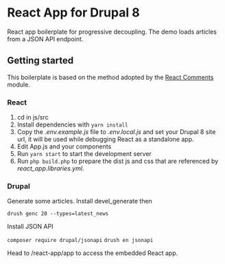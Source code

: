 # React App for Drupal 8

React app boilerplate for progressive decoupling.
The demo loads articles from a JSON API endpoint.

## Getting started

This boilerplate is based on the method adopted by the
[React Comments](https://www.drupal.org/project/react_comments) module.

### React

1. cd in js/src
2. Install dependencies with `yarn install`
3. Copy the _.env.example.js_ file to _.env.local.js_ 
and set your Drupal 8 site url, it will be used while debugging React as a standalone app.
4. Edit App.js and your components
5. Run `yarn start` to start the development server
6. Run `php build.php` to prepare the dist js and css 
that are referenced by _react_app.libraries.yml_.

### Drupal

Generate some articles. Install devel_generate then

`drush genc 20 --types=latest_news`

Install JSON API 

`composer require drupal/jsonapi`
`drush en jsonapi`

Head to /react-app/app to access the embedded React app.
